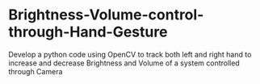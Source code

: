 # Brightness-Volume-control-through-Hand-Gesture
Develop a python code using OpenCV to track both left and right hand to increase and decrease Brightness and Volume of a system controlled through Camera
